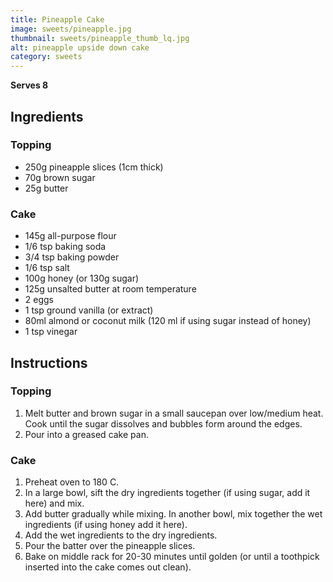 ```yaml
---
title: Pineapple Cake
image: sweets/pineapple.jpg
thumbnail: sweets/pineapple_thumb_lq.jpg
alt: pineapple upside down cake
category: sweets
---
```


**Serves 8**

## Ingredients

### Topping

- 250g pineapple slices (1cm thick)
- 70g brown sugar
- 25g butter

### Cake

- 145g all-purpose flour
- 1/6 tsp baking soda
- 3/4 tsp baking powder
- 1/6 tsp salt
- 100g honey (or 130g sugar)
- 125g unsalted butter at room temperature
- 2 eggs
- 1 tsp ground vanilla (or extract)
- 80ml almond or coconut milk (120 ml if using sugar instead of honey)
- 1 tsp vinegar

## Instructions

### Topping

1. Melt butter and brown sugar in a small saucepan over low/medium heat. Cook until the sugar dissolves and bubbles form around the edges.
1. Pour into a greased cake pan.

### Cake

1. Preheat oven to 180 C.
1. In a large bowl, sift the dry ingredients together (if using sugar, add it here) and mix.
1. Add butter gradually while mixing. In another bowl, mix together the wet ingredients (if using honey add it here).
1. Add the wet ingredients to the dry ingredients.
1. Pour the batter over the pineapple slices.
1. Bake on middle rack for 20-30 minutes until golden (or until a toothpick inserted into the cake comes out clean).
